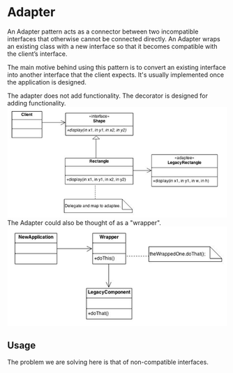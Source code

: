 # Adapter
An Adapter pattern acts as a connector between two incompatible interfaces that otherwise cannot be connected directly. An Adapter wraps an existing class with a new interface so that it becomes compatible with the client’s interface.

The main motive behind using this pattern is to convert an existing interface into another interface that the client expects. It's usually implemented once the application is designed.

The adapter does not add functionality. The decorator is designed for adding functionality.
![diagram](diagram.jpg)
The Adapter could also be thought of as a "wrapper".
![diagram](wrapper.jpg)

## Usage
The problem we are solving here is that of non-compatible interfaces.